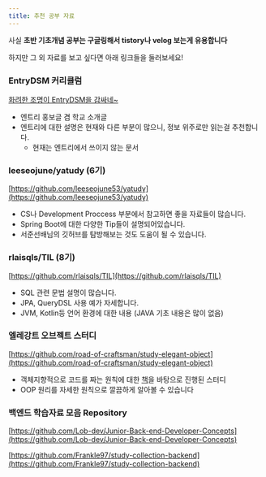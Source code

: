 ```yaml
---
title: 추천 공부 자료
---
```




사실 **초반 기초개념 공부는 구글링해서 tistory나 velog 보는게 유용합니다**

하지만 그 외 자료를 보고 싶다면 아래 링크들을 둘러보세요!

### EntryDSM 커리큘럼

[화려한 조명이 EntryDSM을 감싸네~](https://velog.io/@entrydsm/%ED%99%94%EB%A0%A4%ED%95%9C-%EC%A1%B0%EB%AA%85%EC%9D%B4-EntryDSM%EC%9D%84-%EA%B0%90%EC%8B%B8%EB%84%A4)

- 엔트리 홍보글 겸 학교 소개글
- 엔트리에 대한 설명은 현재와 다른 부분이 많으니, 정보 위주로만 읽는걸 추천합니다.
    - 현재는 엔트리에서 쓰이지 않는 문서

### leeseojune/yatudy (6기)

[https://github.com/leeseojune53/yatudy](https://github.com/leeseojune53/yatudy)

- CS나 Development Proccess 부분에서 참고하면 좋을 자료들이 많습니다.
- Spring Boot에 대한 다양한 Tip들이 설명되어있습니다.
- 서준선배님의 깃허브를 탐방해보는 것도 도움이 될 수 있습니다.

### rlaisqls/TIL (8기)

[https://github.com/rlaisqls/TIL](https://github.com/rlaisqls/TIL)

- SQL 관련 문법 설명이 많습니다.
- JPA, QueryDSL 사용 예가 자세합니다.
- JVM, Kotlin등 언어 환경에 대한 내용 (JAVA 기초 내용은 많이 없음)

### 엘레강트 오브젝트 스터디

[https://github.com/road-of-craftsman/study-elegant-object](https://github.com/road-of-craftsman/study-elegant-object)

- 객체지향적으로 코드를 짜는 원칙에 대한 [책](https://product.kyobobook.co.kr/detail/S000001902572)을 바탕으로 진행된 스터디
- OOP 원리를 자세한 원칙으로 깔끔하게 알아볼 수 있습니다

### 백엔드 학습자료 모음 Repository

[https://github.com/Lob-dev/Junior-Back-end-Developer-Concepts](https://github.com/Lob-dev/Junior-Back-end-Developer-Concepts)

[https://github.com/Frankle97/study-collection-backend](https://github.com/Frankle97/study-collection-backend)